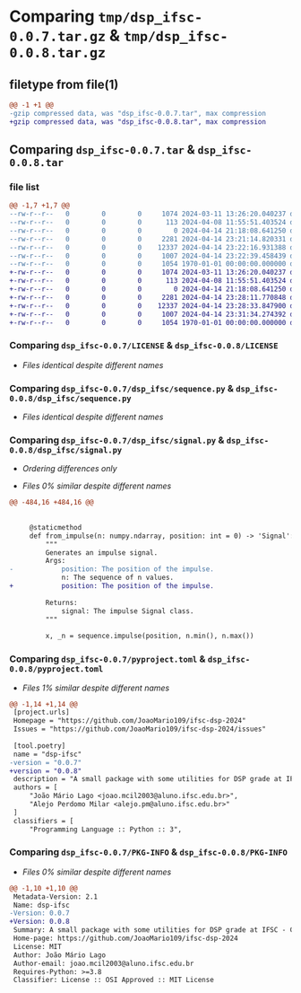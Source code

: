# Comparing `tmp/dsp_ifsc-0.0.7.tar.gz` & `tmp/dsp_ifsc-0.0.8.tar.gz`

## filetype from file(1)

```diff
@@ -1 +1 @@
-gzip compressed data, was "dsp_ifsc-0.0.7.tar", max compression
+gzip compressed data, was "dsp_ifsc-0.0.8.tar", max compression
```

## Comparing `dsp_ifsc-0.0.7.tar` & `dsp_ifsc-0.0.8.tar`

### file list

```diff
@@ -1,7 +1,7 @@
--rw-r--r--   0        0        0     1074 2024-03-11 13:26:20.040237 dsp_ifsc-0.0.7/LICENSE
--rw-r--r--   0        0        0      113 2024-04-08 11:55:51.403524 dsp_ifsc-0.0.7/README.md
--rw-r--r--   0        0        0        0 2024-04-14 21:18:08.641250 dsp_ifsc-0.0.7/dsp_ifsc/__init__.py
--rw-r--r--   0        0        0     2281 2024-04-14 23:21:14.820331 dsp_ifsc-0.0.7/dsp_ifsc/sequence.py
--rw-r--r--   0        0        0    12337 2024-04-14 23:22:16.931388 dsp_ifsc-0.0.7/dsp_ifsc/signal.py
--rw-r--r--   0        0        0     1007 2024-04-14 23:22:39.458439 dsp_ifsc-0.0.7/pyproject.toml
--rw-r--r--   0        0        0     1054 1970-01-01 00:00:00.000000 dsp_ifsc-0.0.7/PKG-INFO
+-rw-r--r--   0        0        0     1074 2024-03-11 13:26:20.040237 dsp_ifsc-0.0.8/LICENSE
+-rw-r--r--   0        0        0      113 2024-04-08 11:55:51.403524 dsp_ifsc-0.0.8/README.md
+-rw-r--r--   0        0        0        0 2024-04-14 21:18:08.641250 dsp_ifsc-0.0.8/dsp_ifsc/__init__.py
+-rw-r--r--   0        0        0     2281 2024-04-14 23:28:11.770848 dsp_ifsc-0.0.8/dsp_ifsc/sequence.py
+-rw-r--r--   0        0        0    12337 2024-04-14 23:28:33.847900 dsp_ifsc-0.0.8/dsp_ifsc/signal.py
+-rw-r--r--   0        0        0     1007 2024-04-14 23:31:34.274392 dsp_ifsc-0.0.8/pyproject.toml
+-rw-r--r--   0        0        0     1054 1970-01-01 00:00:00.000000 dsp_ifsc-0.0.8/PKG-INFO
```

### Comparing `dsp_ifsc-0.0.7/LICENSE` & `dsp_ifsc-0.0.8/LICENSE`

 * *Files identical despite different names*

### Comparing `dsp_ifsc-0.0.7/dsp_ifsc/sequence.py` & `dsp_ifsc-0.0.8/dsp_ifsc/sequence.py`

 * *Files identical despite different names*

### Comparing `dsp_ifsc-0.0.7/dsp_ifsc/signal.py` & `dsp_ifsc-0.0.8/dsp_ifsc/signal.py`

 * *Ordering differences only*

 * *Files 0% similar despite different names*

```diff
@@ -484,16 +484,16 @@
 
 
     @staticmethod
     def from_impulse(n: numpy.ndarray, position: int = 0) -> 'Signal':
         """
         Generates an impulse signal.
         Args:
-            position: The position of the impulse.
             n: The sequence of n values.
+            position: The position of the impulse.
 
         Returns:
             signal: The impulse Signal class.
         """
 
         x, _n = sequence.impulse(position, n.min(), n.max())
```

### Comparing `dsp_ifsc-0.0.7/pyproject.toml` & `dsp_ifsc-0.0.8/pyproject.toml`

 * *Files 1% similar despite different names*

```diff
@@ -1,14 +1,14 @@
 [project.urls]
 Homepage = "https://github.com/JoaoMario109/ifsc-dsp-2024"
 Issues = "https://github.com/JoaoMario109/ifsc-dsp-2024/issues"
 
 [tool.poetry]
 name = "dsp-ifsc"
-version = "0.0.7"
+version = "0.0.8"
 description = "A small package with some utilities for DSP grade at IFSC - Campus Florianópolis"
 authors = [
     "João Mário Lago <joao.mcil2003@aluno.ifsc.edu.br>",
     "Alejo Perdomo Milar <alejo.pm@aluno.ifsc.edu.br>"
 ]
 classifiers = [
     "Programming Language :: Python :: 3",
```

### Comparing `dsp_ifsc-0.0.7/PKG-INFO` & `dsp_ifsc-0.0.8/PKG-INFO`

 * *Files 0% similar despite different names*

```diff
@@ -1,10 +1,10 @@
 Metadata-Version: 2.1
 Name: dsp-ifsc
-Version: 0.0.7
+Version: 0.0.8
 Summary: A small package with some utilities for DSP grade at IFSC - Campus Florianópolis
 Home-page: https://github.com/JoaoMario109/ifsc-dsp-2024
 License: MIT
 Author: João Mário Lago
 Author-email: joao.mcil2003@aluno.ifsc.edu.br
 Requires-Python: >=3.8
 Classifier: License :: OSI Approved :: MIT License
```

